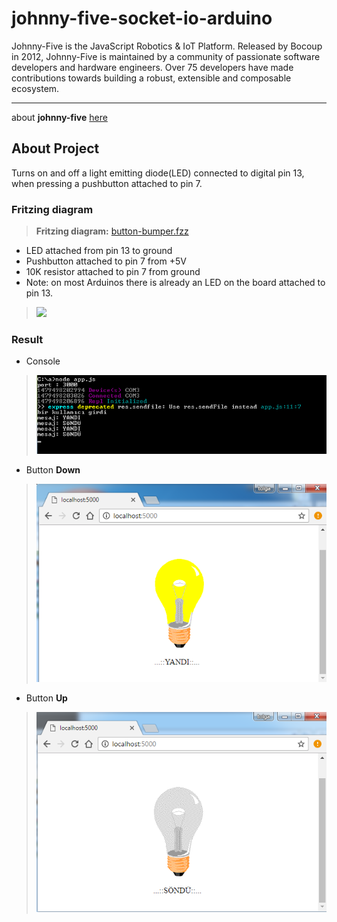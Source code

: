 johnny-five-socket-io-arduino
===================


Johnny-Five is the JavaScript Robotics & IoT Platform. Released by Bocoup in 2012, Johnny-Five is maintained by a community of passionate software developers and hardware engineers. Over 75 developers have made contributions towards building a robust, extensible and composable ecosystem.

----------
 about **johnny-five** [here][1]

About Project
-------------
Turns on and off a light emitting diode(LED) connected to digital
 pin 13, when pressing a pushbutton attached to pin 7.

### Fritzing diagram
>**Fritzing diagram:** [button-bumper.fzz][2]
>
 * LED attached from pin 13 to ground
 * Pushbutton attached to pin 7 from +5V
 * 10K resistor attached to pin 7 from ground
 * Note: on most Arduinos there is already an LED on the board
 attached to pin 13.

>![](http://johnny-five.io/img/breadboard/button-bumper.png)


### Result

- Console 
>![](https://raw.githubusercontent.com/tcesur/johnny-five-socket-io-arduino/master/screenshot/2.png)

- Button **Down**
>![](https://raw.githubusercontent.com/tcesur/johnny-five-socket-io-arduino/master/screenshot/1.png)

- Button **Up**
>![](https://raw.githubusercontent.com/tcesur/johnny-five-socket-io-arduino/master/screenshot/3.png)



  [1]: https://github.com/rwaldron/johnny-five
  [2]: http://johnny-five.io/img/breadboard/button-bumper.fzz 


